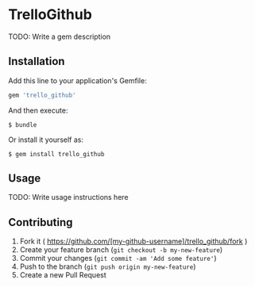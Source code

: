 # TrelloGithub

TODO: Write a gem description

## Installation

Add this line to your application's Gemfile:

```ruby
gem 'trello_github'
```

And then execute:

    $ bundle

Or install it yourself as:

    $ gem install trello_github

## Usage

TODO: Write usage instructions here

## Contributing

1. Fork it ( https://github.com/[my-github-username]/trello_github/fork )
2. Create your feature branch (`git checkout -b my-new-feature`)
3. Commit your changes (`git commit -am 'Add some feature'`)
4. Push to the branch (`git push origin my-new-feature`)
5. Create a new Pull Request
